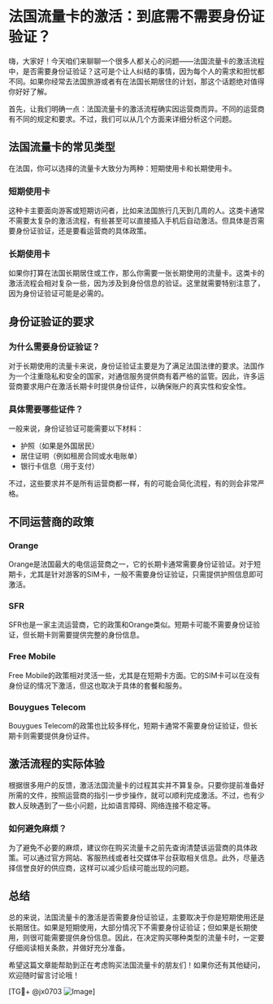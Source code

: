 # 法国流量卡的激活：到底需不需要身份证验证？

嗨，大家好！今天咱们来聊聊一个很多人都关心的问题——法国流量卡的激活流程中，是否需要身份证验证？这可是个让人纠结的事情，因为每个人的需求和担忧都不同。如果你经常去法国旅游或者有在法国长期居住的计划，那这个话题绝对值得你好好了解。

首先，让我们明确一点：法国流量卡的激活流程确实因运营商而异。不同的运营商有不同的规定和要求。不过，我们可以从几个方面来详细分析这个问题。

## 法国流量卡的常见类型

在法国，你可以选择的流量卡大致分为两种：短期使用卡和长期使用卡。

### 短期使用卡
这种卡主要面向游客或短期访问者，比如来法国旅行几天到几周的人。这类卡通常不需要太复杂的激活流程，有些甚至可以直接插入手机后自动激活。但具体是否需要身份证验证，还是要看运营商的具体政策。

### 长期使用卡
如果你打算在法国长期居住或工作，那么你需要一张长期使用的流量卡。这类卡的激活流程会相对复杂一些，因为涉及到身份信息的验证。这里就需要特别注意了，因为身份证验证可能是必需的。

## 身份证验证的要求

### 为什么需要身份证验证？
对于长期使用的流量卡来说，身份证验证主要是为了满足法国法律的要求。法国作为一个注重隐私和安全的国家，对通信服务提供商有着严格的监管。因此，许多运营商要求用户在激活长期卡时提供身份证件，以确保账户的真实性和安全性。

### 具体需要哪些证件？
一般来说，身份证验证可能需要以下材料：
- 护照（如果是外国居民）
- 居住证明（例如租房合同或水电账单）
- 银行卡信息（用于支付）

不过，这些要求并不是所有运营商都一样，有的可能会简化流程，有的则会非常严格。

## 不同运营商的政策

### Orange
Orange是法国最大的电信运营商之一，它的长期卡通常需要身份证验证。对于短期卡，尤其是针对游客的SIM卡，一般不需要身份证验证，只需提供护照信息即可激活。

### SFR
SFR也是一家主流运营商，它的政策和Orange类似。短期卡可能不需要身份证验证，但长期卡则需要提供完整的身份信息。

### Free Mobile
Free Mobile的政策相对灵活一些，尤其是在短期卡方面。它的SIM卡可以在没有身份证的情况下激活，但这也取决于具体的套餐和服务。

### Bouygues Telecom
Bouygues Telecom的政策也比较多样化，短期卡通常不需要身份证验证，但长期卡则需要提供身份证件。

## 激活流程的实际体验

根据很多用户的反馈，激活法国流量卡的过程其实并不算复杂。只要你提前准备好所需的文件，按照运营商的指引一步步操作，就可以顺利完成激活。不过，也有少数人反映遇到了一些小问题，比如语言障碍、网络连接不稳定等。

### 如何避免麻烦？
为了避免不必要的麻烦，建议你在购买流量卡之前先查询清楚该运营商的具体政策。可以通过官方网站、客服热线或者社交媒体平台获取相关信息。此外，尽量选择信誉良好的供应商，这样可以减少后续可能出现的问题。

## 总结

总的来说，法国流量卡的激活是否需要身份证验证，主要取决于你是短期使用还是长期居住。如果是短期使用，大部分情况下不需要身份证验证；但如果是长期使用，则很可能需要提供身份信息。因此，在决定购买哪种类型的流量卡时，一定要仔细阅读相关条款，并做好充分准备。

希望这篇文章能帮助到正在考虑购买法国流量卡的朋友们！如果你还有其他疑问，欢迎随时留言讨论哦！

[TG💪+ @jx0703 ![Image](https://github.com/user-attachments/assets/dbca1d08-cadb-493c-b0ec-ad6f7a83f270)]